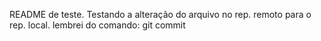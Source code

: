 README de teste.
Testando a alteração do arquivo no rep. remoto para o rep. local.
lembrei do comando: git commit